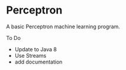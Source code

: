 # Perceptron
A basic Perceptron machine learning program.




To Do
<ul>
<li> Update to Java 8</li>
<li> Use Streams</li>
<li> add documentation</li> 
</ul>
